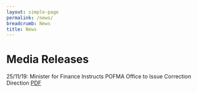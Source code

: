 ```yaml
---
layout: simple-page
permalink: /news/
breadcrumb: News
title: News
---
```


# Media Releases

25/11/19: Minister for Finance Instructs POFMA Office to Issue Correction Direction [PDF](/documents/POFMA%20Office%20PR%20on%20Direction.pdf)
